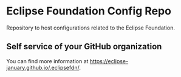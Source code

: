 # Eclipse Foundation Config Repo

Repository to host configurations related to the Eclipse Foundation.

## Self service of your GitHub organization

You can find more information at <https://eclipse-january.github.io/.eclipsefdn/>.
